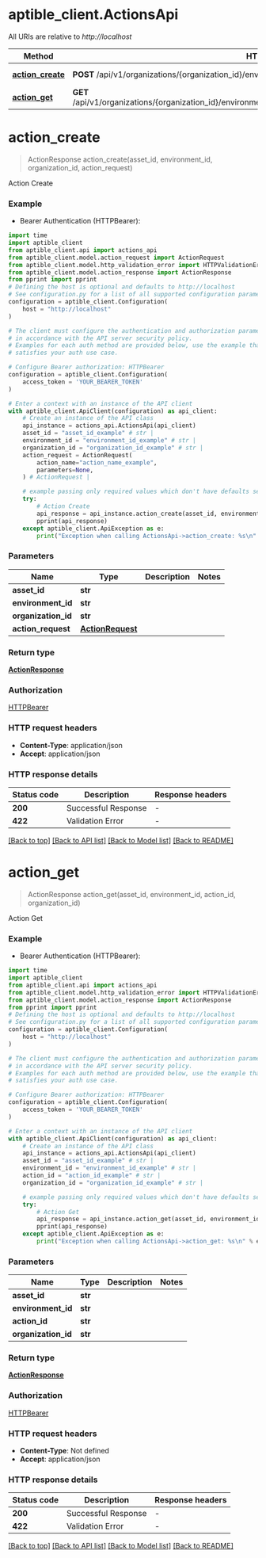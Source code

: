 # aptible_client.ActionsApi

All URIs are relative to *http://localhost*

Method | HTTP request | Description
------------- | ------------- | -------------
[**action_create**](ActionsApi.md#action_create) | **POST** /api/v1/organizations/{organization_id}/environments/{environment_id}/assets/{asset_id}/action | Action Create
[**action_get**](ActionsApi.md#action_get) | **GET** /api/v1/organizations/{organization_id}/environments/{environment_id}/assets/{asset_id}/action/{action_id} | Action Get


# **action_create**
> ActionResponse action_create(asset_id, environment_id, organization_id, action_request)

Action Create

### Example

* Bearer Authentication (HTTPBearer):

```python
import time
import aptible_client
from aptible_client.api import actions_api
from aptible_client.model.action_request import ActionRequest
from aptible_client.model.http_validation_error import HTTPValidationError
from aptible_client.model.action_response import ActionResponse
from pprint import pprint
# Defining the host is optional and defaults to http://localhost
# See configuration.py for a list of all supported configuration parameters.
configuration = aptible_client.Configuration(
    host = "http://localhost"
)

# The client must configure the authentication and authorization parameters
# in accordance with the API server security policy.
# Examples for each auth method are provided below, use the example that
# satisfies your auth use case.

# Configure Bearer authorization: HTTPBearer
configuration = aptible_client.Configuration(
    access_token = 'YOUR_BEARER_TOKEN'
)

# Enter a context with an instance of the API client
with aptible_client.ApiClient(configuration) as api_client:
    # Create an instance of the API class
    api_instance = actions_api.ActionsApi(api_client)
    asset_id = "asset_id_example" # str | 
    environment_id = "environment_id_example" # str | 
    organization_id = "organization_id_example" # str | 
    action_request = ActionRequest(
        action_name="action_name_example",
        parameters=None,
    ) # ActionRequest | 

    # example passing only required values which don't have defaults set
    try:
        # Action Create
        api_response = api_instance.action_create(asset_id, environment_id, organization_id, action_request)
        pprint(api_response)
    except aptible_client.ApiException as e:
        print("Exception when calling ActionsApi->action_create: %s\n" % e)
```


### Parameters

Name | Type | Description  | Notes
------------- | ------------- | ------------- | -------------
 **asset_id** | **str**|  |
 **environment_id** | **str**|  |
 **organization_id** | **str**|  |
 **action_request** | [**ActionRequest**](ActionRequest.md)|  |

### Return type

[**ActionResponse**](ActionResponse.md)

### Authorization

[HTTPBearer](../README.md#HTTPBearer)

### HTTP request headers

 - **Content-Type**: application/json
 - **Accept**: application/json


### HTTP response details

| Status code | Description | Response headers |
|-------------|-------------|------------------|
**200** | Successful Response |  -  |
**422** | Validation Error |  -  |

[[Back to top]](#) [[Back to API list]](../README.md#documentation-for-api-endpoints) [[Back to Model list]](../README.md#documentation-for-models) [[Back to README]](../README.md)

# **action_get**
> ActionResponse action_get(asset_id, environment_id, action_id, organization_id)

Action Get

### Example

* Bearer Authentication (HTTPBearer):

```python
import time
import aptible_client
from aptible_client.api import actions_api
from aptible_client.model.http_validation_error import HTTPValidationError
from aptible_client.model.action_response import ActionResponse
from pprint import pprint
# Defining the host is optional and defaults to http://localhost
# See configuration.py for a list of all supported configuration parameters.
configuration = aptible_client.Configuration(
    host = "http://localhost"
)

# The client must configure the authentication and authorization parameters
# in accordance with the API server security policy.
# Examples for each auth method are provided below, use the example that
# satisfies your auth use case.

# Configure Bearer authorization: HTTPBearer
configuration = aptible_client.Configuration(
    access_token = 'YOUR_BEARER_TOKEN'
)

# Enter a context with an instance of the API client
with aptible_client.ApiClient(configuration) as api_client:
    # Create an instance of the API class
    api_instance = actions_api.ActionsApi(api_client)
    asset_id = "asset_id_example" # str | 
    environment_id = "environment_id_example" # str | 
    action_id = "action_id_example" # str | 
    organization_id = "organization_id_example" # str | 

    # example passing only required values which don't have defaults set
    try:
        # Action Get
        api_response = api_instance.action_get(asset_id, environment_id, action_id, organization_id)
        pprint(api_response)
    except aptible_client.ApiException as e:
        print("Exception when calling ActionsApi->action_get: %s\n" % e)
```


### Parameters

Name | Type | Description  | Notes
------------- | ------------- | ------------- | -------------
 **asset_id** | **str**|  |
 **environment_id** | **str**|  |
 **action_id** | **str**|  |
 **organization_id** | **str**|  |

### Return type

[**ActionResponse**](ActionResponse.md)

### Authorization

[HTTPBearer](../README.md#HTTPBearer)

### HTTP request headers

 - **Content-Type**: Not defined
 - **Accept**: application/json


### HTTP response details

| Status code | Description | Response headers |
|-------------|-------------|------------------|
**200** | Successful Response |  -  |
**422** | Validation Error |  -  |

[[Back to top]](#) [[Back to API list]](../README.md#documentation-for-api-endpoints) [[Back to Model list]](../README.md#documentation-for-models) [[Back to README]](../README.md)

